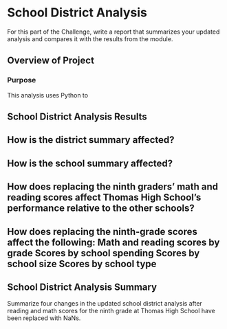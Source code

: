 # School District Analysis


For this part of the Challenge, write a report that summarizes your updated analysis and compares it with the results from the module.

## Overview of Project

### Purpose

This analysis uses Python to 


## School District Analysis Results

How is the district summary affected?
- 

How is the school summary affected?
- 

How does replacing the ninth graders’ math and reading scores affect Thomas High School’s performance relative to the other schools?
- 

How does replacing the ninth-grade scores affect the following:
Math and reading scores by grade
Scores by school spending
Scores by school size
Scores by school type
- 


## School District Analysis Summary

Summarize four changes in the updated school district analysis after reading and math scores for the ninth grade at Thomas High School have been replaced with NaNs.